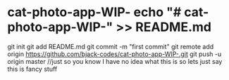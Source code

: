 # cat-photo-app-WIP- echo "# cat-photo-app-WIP-" >> README.md
git init
git add README.md
git commit -m "first commit"
git remote add origin https://github.com/bjack-codes/cat-photo-app-WIP-.git
git push -u origin master
//just so you know I have no idea what this is so lets just say this is fancy stuff
